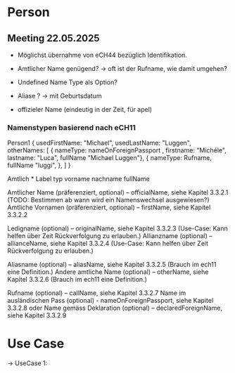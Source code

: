 # Person

## Meeting 22.05.2025

* Möglichst übernahme von eCH44 bezüglich Identifikation.

* Amtlicher Name genügend? -> oft ist der Rufname, wie damit umgehen?
* Undefined Name Type als Option?
* Aliase ? -> mit Geburtsdatum
* offizieler Name (eindeutig in der Zeit, für apel)

### Namenstypen basierend nach eCH11


Person1 {
usedFirstName: "Michael",
usedLastName: "Luggen",
otherNames: 
[
  { nameType: nameOnForeignPassport , 
  firstname: "Michéle",
  lastname: "Luca",
  fullName "Michael Luggen"},
  { nameType: Rufname, 
  fullName "luggi",
  },
]
}

Amtlich * Label typ
  vorname
  nachname
  fullName

Amtlicher Name (präferenziert, optional) – officialName, siehe Kapitel 3.3.2.1   (TODO: Bestimmen ab wann wird ein Namenswechsel ausgewiesen?)
Amtliche Vornamen (präferenziert, optional) – firstName, siehe Kapitel 3.3.2.2

Ledigname (optional) – originalName, siehe Kapitel 3.3.2.3 (Use-Case: Kann helfen über Zeit Rückverfolgung zu erlauben.)
Allianzname (optional) – allianceName, siehe Kapitel 3.3.2.4 (Use-Case: Kann helfen über Zeit Rückverfolgung zu erlauben.)

Aliasname (optional) – aliasName, siehe Kapitel 3.3.2.5  (Brauch im ech11 eine Definition.)
Andere amtliche Name (optional) – otherName, siehe Kapitel 3.3.2.6 (Brauch im ech11 eine Definition.)

Rufname (optional) – callName, siehe Kapitel 3.3.2.7
  Name im ausländischen Pass (optional) - nameOnForeignPassport, siehe Kapitel 3.3.2.8
oder
  Name gemäss Deklaration (optional) – declaredForeignName, siehe Kapitel 3.3.2.9



  # Use Case

  -> UseCase 1: 
